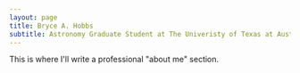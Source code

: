 ```yaml
---
layout: page
title: Bryce A. Hobbs
subtitle: Astronomy Graduate Student at The Univeristy of Texas at Austin
---
```


This is where I'll write a professional "about me" section.

